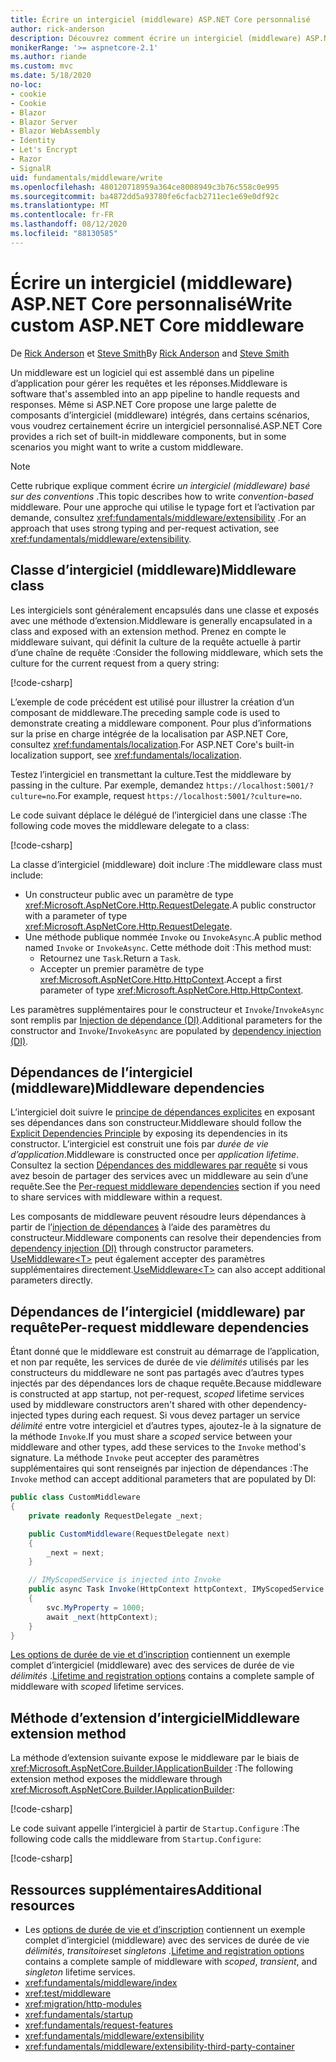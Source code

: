 ```yaml
---
title: Écrire un intergiciel (middleware) ASP.NET Core personnalisé
author: rick-anderson
description: Découvrez comment écrire un intergiciel (middleware) ASP.NET Core personnalisé.
monikerRange: '>= aspnetcore-2.1'
ms.author: riande
ms.custom: mvc
ms.date: 5/18/2020
no-loc:
- cookie
- Cookie
- Blazor
- Blazor Server
- Blazor WebAssembly
- Identity
- Let's Encrypt
- Razor
- SignalR
uid: fundamentals/middleware/write
ms.openlocfilehash: 480120718959a364ce8008949c3b76c558c0e995
ms.sourcegitcommit: ba4872dd5a93780fe6cfacb2711ec1e69e0df92c
ms.translationtype: MT
ms.contentlocale: fr-FR
ms.lasthandoff: 08/12/2020
ms.locfileid: "88130585"
---
```

# <a name="write-custom-aspnet-core-middleware"></a><span data-ttu-id="5e98f-103">Écrire un intergiciel (middleware) ASP.NET Core personnalisé</span><span class="sxs-lookup"><span data-stu-id="5e98f-103">Write custom ASP.NET Core middleware</span></span>

<span data-ttu-id="5e98f-104">De [Rick Anderson](https://twitter.com/RickAndMSFT) et [Steve Smith](https://ardalis.com/)</span><span class="sxs-lookup"><span data-stu-id="5e98f-104">By [Rick Anderson](https://twitter.com/RickAndMSFT) and [Steve Smith](https://ardalis.com/)</span></span>

<span data-ttu-id="5e98f-105">Un middleware est un logiciel qui est assemblé dans un pipeline d’application pour gérer les requêtes et les réponses.</span><span class="sxs-lookup"><span data-stu-id="5e98f-105">Middleware is software that's assembled into an app pipeline to handle requests and responses.</span></span> <span data-ttu-id="5e98f-106">Même si ASP.NET Core propose une large palette de composants d’intergiciel (middleware) intégrés, dans certains scénarios, vous voudrez certainement écrire un intergiciel personnalisé.</span><span class="sxs-lookup"><span data-stu-id="5e98f-106">ASP.NET Core provides a rich set of built-in middleware components, but in some scenarios you might want to write a custom middleware.</span></span>

> [!NOTE]
> <span data-ttu-id="5e98f-107">Cette rubrique explique comment écrire *un intergiciel (middleware) basé sur des conventions* .</span><span class="sxs-lookup"><span data-stu-id="5e98f-107">This topic describes how to write *convention-based* middleware.</span></span> <span data-ttu-id="5e98f-108">Pour une approche qui utilise le typage fort et l’activation par demande, consultez <xref:fundamentals/middleware/extensibility> .</span><span class="sxs-lookup"><span data-stu-id="5e98f-108">For an approach that uses strong typing and per-request activation, see <xref:fundamentals/middleware/extensibility>.</span></span>

## <a name="middleware-class"></a><span data-ttu-id="5e98f-109">Classe d’intergiciel (middleware)</span><span class="sxs-lookup"><span data-stu-id="5e98f-109">Middleware class</span></span>

<span data-ttu-id="5e98f-110">Les intergiciels sont généralement encapsulés dans une classe et exposés avec une méthode d’extension.</span><span class="sxs-lookup"><span data-stu-id="5e98f-110">Middleware is generally encapsulated in a class and exposed with an extension method.</span></span> <span data-ttu-id="5e98f-111">Prenez en compte le middleware suivant, qui définit la culture de la requête actuelle à partir d’une chaîne de requête :</span><span class="sxs-lookup"><span data-stu-id="5e98f-111">Consider the following middleware, which sets the culture for the current request from a query string:</span></span>

[!code-csharp[](write/snapshot/StartupCulture.cs)]

<span data-ttu-id="5e98f-112">L’exemple de code précédent est utilisé pour illustrer la création d’un composant de middleware.</span><span class="sxs-lookup"><span data-stu-id="5e98f-112">The preceding sample code is used to demonstrate creating a middleware component.</span></span> <span data-ttu-id="5e98f-113">Pour plus d’informations sur la prise en charge intégrée de la localisation par ASP.NET Core, consultez <xref:fundamentals/localization>.</span><span class="sxs-lookup"><span data-stu-id="5e98f-113">For ASP.NET Core's built-in localization support, see <xref:fundamentals/localization>.</span></span>

<span data-ttu-id="5e98f-114">Testez l’intergiciel en transmettant la culture.</span><span class="sxs-lookup"><span data-stu-id="5e98f-114">Test the middleware by passing in the culture.</span></span> <span data-ttu-id="5e98f-115">Par exemple, demandez `https://localhost:5001/?culture=no`.</span><span class="sxs-lookup"><span data-stu-id="5e98f-115">For example, request `https://localhost:5001/?culture=no`.</span></span>

<span data-ttu-id="5e98f-116">Le code suivant déplace le délégué de l’intergiciel dans une classe :</span><span class="sxs-lookup"><span data-stu-id="5e98f-116">The following code moves the middleware delegate to a class:</span></span>

[!code-csharp[](write/snapshot/RequestCultureMiddleware.cs)]

<span data-ttu-id="5e98f-117">La classe d’intergiciel (middleware) doit inclure :</span><span class="sxs-lookup"><span data-stu-id="5e98f-117">The middleware class must include:</span></span>

* <span data-ttu-id="5e98f-118">Un constructeur public avec un paramètre de type <xref:Microsoft.AspNetCore.Http.RequestDelegate>.</span><span class="sxs-lookup"><span data-stu-id="5e98f-118">A public constructor with a parameter of type <xref:Microsoft.AspNetCore.Http.RequestDelegate>.</span></span>
* <span data-ttu-id="5e98f-119">Une méthode publique nommée `Invoke` ou `InvokeAsync`.</span><span class="sxs-lookup"><span data-stu-id="5e98f-119">A public method named `Invoke` or `InvokeAsync`.</span></span> <span data-ttu-id="5e98f-120">Cette méthode doit :</span><span class="sxs-lookup"><span data-stu-id="5e98f-120">This method must:</span></span>
  * <span data-ttu-id="5e98f-121">Retournez une `Task`.</span><span class="sxs-lookup"><span data-stu-id="5e98f-121">Return a `Task`.</span></span>
  * <span data-ttu-id="5e98f-122">Accepter un premier paramètre de type <xref:Microsoft.AspNetCore.Http.HttpContext>.</span><span class="sxs-lookup"><span data-stu-id="5e98f-122">Accept a first parameter of type <xref:Microsoft.AspNetCore.Http.HttpContext>.</span></span>
  
<span data-ttu-id="5e98f-123">Les paramètres supplémentaires pour le constructeur et `Invoke`/`InvokeAsync` sont remplis par [Injection de dépendance (DI)](xref:fundamentals/dependency-injection).</span><span class="sxs-lookup"><span data-stu-id="5e98f-123">Additional parameters for the constructor and `Invoke`/`InvokeAsync` are populated by [dependency injection (DI)](xref:fundamentals/dependency-injection).</span></span>

## <a name="middleware-dependencies"></a><span data-ttu-id="5e98f-124">Dépendances de l’intergiciel (middleware)</span><span class="sxs-lookup"><span data-stu-id="5e98f-124">Middleware dependencies</span></span>

<span data-ttu-id="5e98f-125">L’intergiciel doit suivre le [principe de dépendances explicites](/dotnet/standard/modern-web-apps-azure-architecture/architectural-principles#explicit-dependencies) en exposant ses dépendances dans son constructeur.</span><span class="sxs-lookup"><span data-stu-id="5e98f-125">Middleware should follow the [Explicit Dependencies Principle](/dotnet/standard/modern-web-apps-azure-architecture/architectural-principles#explicit-dependencies) by exposing its dependencies in its constructor.</span></span> <span data-ttu-id="5e98f-126">L’intergiciel est construit une fois par *durée de vie d’application*.</span><span class="sxs-lookup"><span data-stu-id="5e98f-126">Middleware is constructed once per *application lifetime*.</span></span> <span data-ttu-id="5e98f-127">Consultez la section [Dépendances des middlewares par requête](#per-request-middleware-dependencies) si vous avez besoin de partager des services avec un middleware au sein d’une requête.</span><span class="sxs-lookup"><span data-stu-id="5e98f-127">See the [Per-request middleware dependencies](#per-request-middleware-dependencies) section if you need to share services with middleware within a request.</span></span>

<span data-ttu-id="5e98f-128">Les composants de middleware peuvent résoudre leurs dépendances à partir de l’[injection de dépendances](xref:fundamentals/dependency-injection) à l’aide des paramètres du constructeur.</span><span class="sxs-lookup"><span data-stu-id="5e98f-128">Middleware components can resolve their dependencies from [dependency injection (DI)](xref:fundamentals/dependency-injection) through constructor parameters.</span></span> <span data-ttu-id="5e98f-129">[UseMiddleware&lt;T&gt;](/dotnet/api/microsoft.aspnetcore.builder.usemiddlewareextensions.usemiddleware#Microsoft_AspNetCore_Builder_UseMiddlewareExtensions_UseMiddleware_Microsoft_AspNetCore_Builder_IApplicationBuilder_System_Type_System_Object___) peut également accepter des paramètres supplémentaires directement.</span><span class="sxs-lookup"><span data-stu-id="5e98f-129">[UseMiddleware&lt;T&gt;](/dotnet/api/microsoft.aspnetcore.builder.usemiddlewareextensions.usemiddleware#Microsoft_AspNetCore_Builder_UseMiddlewareExtensions_UseMiddleware_Microsoft_AspNetCore_Builder_IApplicationBuilder_System_Type_System_Object___) can also accept additional parameters directly.</span></span>

## <a name="per-request-middleware-dependencies"></a><span data-ttu-id="5e98f-130">Dépendances de l’intergiciel (middleware) par requête</span><span class="sxs-lookup"><span data-stu-id="5e98f-130">Per-request middleware dependencies</span></span>

<span data-ttu-id="5e98f-131">Étant donné que le middleware est construit au démarrage de l’application, et non par requête, les services de durée de vie *délimités* utilisés par les constructeurs du middleware ne sont pas partagés avec d’autres types injectés par des dépendances lors de chaque requête.</span><span class="sxs-lookup"><span data-stu-id="5e98f-131">Because middleware is constructed at app startup, not per-request, *scoped* lifetime services used by middleware constructors aren't shared with other dependency-injected types during each request.</span></span> <span data-ttu-id="5e98f-132">Si vous devez partager un service *délimité* entre votre intergiciel et d’autres types, ajoutez-le à la signature de la méthode `Invoke`.</span><span class="sxs-lookup"><span data-stu-id="5e98f-132">If you must share a *scoped* service between your middleware and other types, add these services to the `Invoke` method's signature.</span></span> <span data-ttu-id="5e98f-133">La méthode `Invoke` peut accepter des paramètres supplémentaires qui sont renseignés par injection de dépendances :</span><span class="sxs-lookup"><span data-stu-id="5e98f-133">The `Invoke` method can accept additional parameters that are populated by DI:</span></span>

```csharp
public class CustomMiddleware
{
    private readonly RequestDelegate _next;

    public CustomMiddleware(RequestDelegate next)
    {
        _next = next;
    }

    // IMyScopedService is injected into Invoke
    public async Task Invoke(HttpContext httpContext, IMyScopedService svc)
    {
        svc.MyProperty = 1000;
        await _next(httpContext);
    }
}
```

<span data-ttu-id="5e98f-134">[Les options de durée de vie et d’inscription](xref:fundamentals/dependency-injection#lifetime-and-registration-options) contiennent un exemple complet d’intergiciel (middleware) avec des services de durée de vie *délimités* .</span><span class="sxs-lookup"><span data-stu-id="5e98f-134">[Lifetime and registration options](xref:fundamentals/dependency-injection#lifetime-and-registration-options) contains a complete sample of middleware with *scoped* lifetime services.</span></span>

## <a name="middleware-extension-method"></a><span data-ttu-id="5e98f-135">Méthode d’extension d’intergiciel</span><span class="sxs-lookup"><span data-stu-id="5e98f-135">Middleware extension method</span></span>

<span data-ttu-id="5e98f-136">La méthode d’extension suivante expose le middleware par le biais de <xref:Microsoft.AspNetCore.Builder.IApplicationBuilder> :</span><span class="sxs-lookup"><span data-stu-id="5e98f-136">The following extension method exposes the middleware through <xref:Microsoft.AspNetCore.Builder.IApplicationBuilder>:</span></span>

[!code-csharp[](write/snapshot/RequestCultureMiddlewareExtensions.cs)]

<span data-ttu-id="5e98f-137">Le code suivant appelle l’intergiciel à partir de `Startup.Configure` :</span><span class="sxs-lookup"><span data-stu-id="5e98f-137">The following code calls the middleware from `Startup.Configure`:</span></span>

[!code-csharp[](write/snapshot/Startup.cs?highlight=5)]

## <a name="additional-resources"></a><span data-ttu-id="5e98f-138">Ressources supplémentaires</span><span class="sxs-lookup"><span data-stu-id="5e98f-138">Additional resources</span></span>

* <span data-ttu-id="5e98f-139">Les [options de durée de vie et d’inscription](xref:fundamentals/dependency-injection#lifetime-and-registration-options) contiennent un exemple complet d’intergiciel (middleware) avec des services de durée de vie *délimités*, *transitoires*et *singletons* .</span><span class="sxs-lookup"><span data-stu-id="5e98f-139">[Lifetime and registration options](xref:fundamentals/dependency-injection#lifetime-and-registration-options) contains a complete sample of middleware with *scoped*, *transient*, and *singleton* lifetime services.</span></span>
* <xref:fundamentals/middleware/index>
* <xref:test/middleware>
* <xref:migration/http-modules>
* <xref:fundamentals/startup>
* <xref:fundamentals/request-features>
* <xref:fundamentals/middleware/extensibility>
* <xref:fundamentals/middleware/extensibility-third-party-container>
